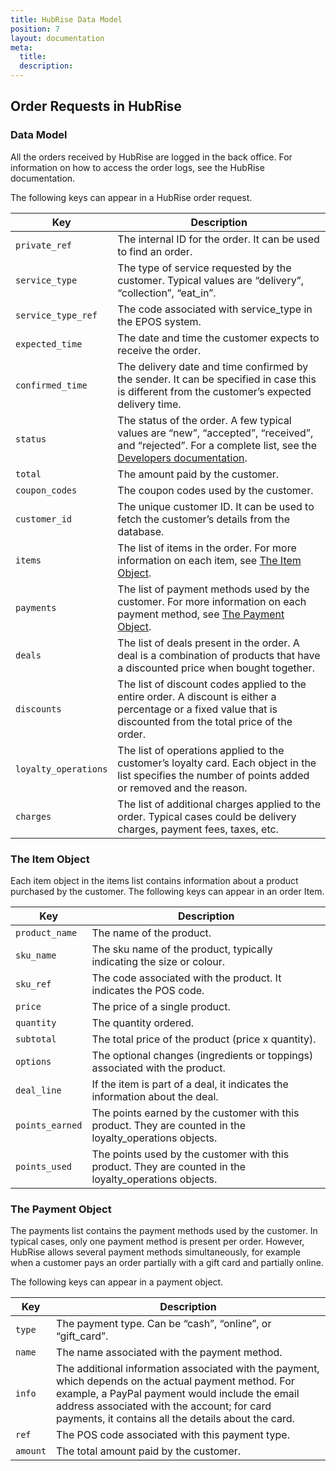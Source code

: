```yaml
---
title: HubRise Data Model
position: 7
layout: documentation
meta:
  title:
  description:
---
```


## Order Requests in HubRise

### Data Model

All the orders received by HubRise are logged in the back office. For information on how to access the order logs, see the HubRise documentation. 

The following keys can appear in a HubRise order request. 

| Key                  | Description                                                                                                                                                      |
|----------------------|------------------------------------------------------------------------------------------------------------------------------------------------------------------|
| `private_ref`        | The internal ID for the order. It can be used to find an order.                                                                                                  |
| `service_type`       | The type of service requested by the customer. Typical values are “delivery”, “collection”, “eat_in”.                                                            |
| `service_type_ref`   | The code associated with service_type in the EPOS system.                                                                                                        |
| `expected_time`      | The date and time the customer expects to receive the order.                                                                                                     |
| `confirmed_time`     | The delivery date and time confirmed by the sender. It can be specified in case this is different from the customer’s expected delivery time.                    |
| `status`             | The status of the order. A few typical values are “new”, “accepted”, “received”, and “rejected”. For a complete list, see the [Developers documentation](https://www.hubrise.com/api/order-management/#order-status).          |
| `total`              | The amount paid by the customer.                                                                                                                                 |
| `coupon_codes`       | The coupon codes used by the customer.                                                                                                                           |
| `customer_id`        | The unique customer ID. It can be used to fetch the customer’s details from the database.                                                                        |
| `items`              | The list of items in the order. For more information on each item, see [The Item Object](../hubrise-data-model#the-item-object).                                                                          |
| `payments`           | The list of payment methods used by the customer. For more information on each payment method, see [The Payment Object](../hubrise-data-model#the-payment-object).                                           |
| `deals`              | The list of deals present in the order. A deal is a combination of products that have a discounted price when bought together.                                   |
| `discounts`          | The list of discount codes applied to the entire order. A discount is either a percentage or a fixed value that is discounted from the total price of the order. |
| `loyalty_operations` | The list of operations applied to the customer’s loyalty card. Each object in the list specifies the number of points added or removed and the reason.           |
| `charges`            | The list of additional charges applied to the order. Typical cases could be delivery charges, payment fees, taxes, etc.                                          |

### The Item Object

Each item object in the items list contains information about a product purchased by the customer. The following keys can appear in an order Item.

| Key             | Description                                                                                              |
|-----------------|----------------------------------------------------------------------------------------------------------|
| `product_name`  | The name of the product.                                                                                 |
| `sku_name`      | The sku name of the product, typically indicating the size or colour.                                    |
| `sku_ref`       | The code associated with the product. It indicates the POS code.                                         |
| `price`         | The price of a single product.                                                                           |
| `quantity`      | The quantity ordered.                                                                                    |
| `subtotal`      | The total price of the product (price x quantity).                                                       |
| `options`       | The optional changes (ingredients or toppings) associated with the product.                              |
| `deal_line`     | If the item is part of a deal, it indicates the information about the deal.                              |
| `points_earned` | The points earned by the customer with this product. They are counted in the loyalty_operations objects. |
| `points_used`   | The points used by the customer with this product. They are counted in the loyalty_operations objects.   |


### The Payment Object

The payments list contains the payment methods used by the customer. In typical cases, only one payment method is present per order. However,  HubRise allows several payment methods simultaneously, for example when a customer pays an order partially with a gift card and partially online.

The following keys can appear in a payment object.

| Key      | Description                                                                                                                                                                                                                                                   |
|----------|---------------------------------------------------------------------------------------------------------------------------------------------------------------------------------------------------------------------------------------------------------------|
| `type`   | The payment type. Can be “cash”, “online”, or “gift_card”.                                                                                                                                                                                                    |
| `name`   | The name associated with the payment method.                                                                                                                                                                                                                  |
| `info`   | The additional information associated with the payment, which depends on the actual payment method. For example, a PayPal payment would include the email address associated with the account; for card payments, it contains all the details about the card. |
| `ref`    | The POS code associated with this payment type.                                                                                                                                                                                                               |
| `amount` | The total amount paid by the customer.                                                                                                                                                                                                                        |